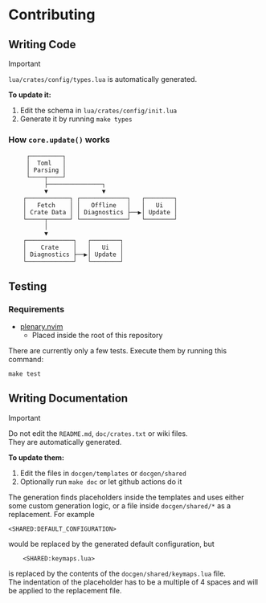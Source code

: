# Contributing

## Writing Code

> [!IMPORTANT]
> `lua/crates/config/types.lua` is automatically generated.

__To update it:__
1. Edit the schema in `lua/crates/config/init.lua`
2. Generate it by running `make types`

### How `core.update()` works
```
     ┌─────────┐
     │  Toml   │
     │ Parsing │
     └────┬────┘
          ├───────────────┐
          ▼               ▼
    ┌────────────┐ ┌─────────────┐   ┌────────┐
    │   Fetch    │ │   Offline   │   │   Ui   │
    │ Crate Data │ │ Diagnostics ├──▶│ Update │
    └─────┬──────┘ └─────────────┘   └────────┘
          │
          ▼
    ┌─────────────┐   ┌────────┐
    │    Crate    │   │   Ui   │
    │ Diagnostics ├──▶│ Update │
    └─────────────┘   └────────┘
```

## Testing

### Requirements
- [plenary.nvim](https://github.com/nvim-lua/plenary.nvim)
    - Placed inside the root of this repository

There are currently only a few tests.
Execute them by running this command:
```
make test
```

## Writing Documentation

> [!IMPORTANT]
> Do not edit the `README.md`, `doc/crates.txt` or wiki files.\
> They are automatically generated.

__To update them:__
1. Edit the files in `docgen/templates` or `docgen/shared`
2. Optionally run `make doc` or let github actions do it

The generation finds placeholders inside the templates and uses either
some custom generation logic, or a file inside `docgen/shared/*` as a replacement.
For example
```
<SHARED:DEFAULT_CONFIGURATION>
```
would be replaced by the generated default configuration, but
```
    <SHARED:keymaps.lua>
```
is replaced by the contents of the `docgen/shared/keymaps.lua` file.\
The indentation of the placeholder has to be a multiple of 4 spaces
and will be applied to the replacement file.
